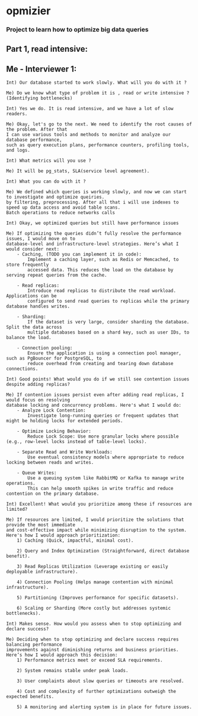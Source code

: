 # opmizier

### Project to learn how to optimize big data queries

## Part 1, read intensive:

## Me - Interviewer 1:
    
    Int) Our database started to work slowly. What will you do with it ?

    Me) Do we know what type of problem it is , read or write intensive ? (Identifying bottlenecks)

    Int) Yes we do. It is read intensive, and we have a lot of slow readers.

    Me) Okay, let's go to the next. We need to identify the root causes of the problem. After that
    I can use various tools and methods to monitor and analyze our database performance, 
    such as query execution plans, performance counters, profiling tools, and logs.

    Int) What metrics will you use ? 

    Me) It will be pg_stats, SLA(service level agreement).

    Int) What you can do with it ? 

    Me) We defined which queries is working slowly, and now we can start to investigate and optimize queiries. 
    by filtering, preprocessing. After all that i will use indexes to speed up data access and avoid table scans. 
    Batch operations to reduce networks calls

    Int) Okay, we optimized queries but still have performance issues

    Me) If optimizing the queries didn’t fully resolve the performance issues, I would move on to 
    database-level and infrastructure-level strategies. Here’s what I would consider next:
        - Caching, (TODO you can implement it in code):
            Implement a caching layer, such as Redis or Memcached, to store frequently 
            accessed data. This reduces the load on the database by serving repeat queries from the cache.

        - Read replicas:
            Introduce read replicas to distribute the read workload. Applications can be 
            configured to send read queries to replicas while the primary database handles writes.

        - Sharding:
            If the dataset is very large, consider sharding the database. Split the data across 
            multiple databases based on a shard key, such as user IDs, to balance the load.

        - Connection pooling:
            Ensure the application is using a connection pool manager, such as PgBouncer for PostgreSQL, to 
            reduce overhead from creating and tearing down database connections.
        
    Int) Good points! What would you do if we still see contention issues despite adding replicas?

    Me) If contention issues persist even after adding read replicas, I would focus on resolving 
    database locking and concurrency problems. Here's what I would do:
        - Analyze Lock Contention:
            Investigate long-running queries or frequent updates that might be holding locks for extended periods.

        - Optimize Locking Behavior:
            Reduce Lock Scope: Use more granular locks where possible (e.g., row-level locks instead of table-level locks).

        - Separate Read and Write Workloads:
            Use eventual consistency models where appropriate to reduce locking between reads and writes.

        - Queue Writes:
            Use a queuing system like RabbitMQ or Kafka to manage write operations. 
            This can help smooth spikes in write traffic and reduce contention on the primary database.
        
    Int) Excellent! What would you prioritize among these if resources are limited?

    Me) If resources are limited, I would prioritize the solutions that provide the most immediate 
    and cost-effective impact while minimizing disruption to the system. Here's how I would approach prioritization:
        1) Caching (Quick, impactful, minimal cost).

        2) Query and Index Optimization (Straightforward, direct database benefit).

        3) Read Replicas Utilization (Leverage existing or easily deployable infrastructure).

        4) Connection Pooling (Helps manage contention with minimal infrastructure).

        5) Partitioning (Improves performance for specific datasets).

        6) Scaling or Sharding (More costly but addresses systemic bottlenecks).

    Int) Makes sense. How would you assess when to stop optimizing and declare success?

    Me) Deciding when to stop optimizing and declare success requires balancing performance 
    improvements against diminishing returns and business priorities. Here’s how I would approach this decision:
        1) Performance metrics meet or exceed SLA requirements.

        2) System remains stable under peak loads.

        3) User complaints about slow queries or timeouts are resolved.

        4) Cost and complexity of further optimizations outweigh the expected benefits.

        5) A monitoring and alerting system is in place for future issues.




